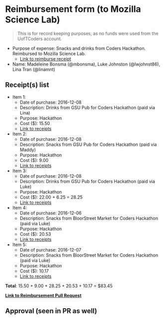 
# Reimbursement form (to Mozilla Science Lab)

> This is for record keeping purposes, as no funds were used from the UofTCoders account.

- Purpose of expense: Snacks and drinks from Coders Hackathon. Reimbursed to Mozilla Science Lab.
    - [Link to reimburse receipt](https://github.com/UofTCoders/council/blob/master/treasurer/receipts/2017-01-10-ReimbursementReceipt-MozillaScienceLab-UofTCoders.pdf)
- Name: Madeleine Bonsma (@mbonsma), Luke Johnston (@lwjohnst86), Lina Tran (@linamnt)

## Receipt(s) list

<!-- Replace the below example, following the format provided, and adding items as needed -->

<!-- Example -->
- Item 1:
    - Date of purchase: 2016-12-08
    - Description: Drinks from GSU Pub for Coders Hackathon (paid via Lina)
    - Purpose: Hackathon
    - Cost ($): 15.50
    - [Link to receipts](https://github.com/UofTCoders/council/blob/master/treasurer/receipts/2016-12-08-Drinks-GSUPub-Lina.pdf)
- Item 2:
    - Date of purchase: 2016-12-08
    - Description: Snacks from GSU Pub for Coders Hackathon (paid via Maddy)
    - Purpose: Hackathon
    - Cost ($): 9.00
    - [Link to receipts](https://github.com/UofTCoders/council/blob/master/treasurer/receipts/2016-12-08-Drinks-GSUPub-Maddy.pdf)
- Item 3:
    - Date of purchase: 2016-12-08
    - Description: Drinks from GSU Pub for Coders Hackathon (paid via Luke)
    - Purpose: Hackathon
    - Cost ($): 22.00 + 6.25 = 28.25
    - [Link to receipts](https://github.com/UofTCoders/council/blob/master/treasurer/receipts/2016-12-08-Drinks-GSUPub-Luke.pdf)
- Item 4:
    - Date of purchase: 2016-12-06
    - Description: Snacks from BloorStreet Market for Coders Hackathon (paid via Luke)
    - Purpose: Hackathon
    - Cost ($): 20.53
    - [Link to receipts](https://github.com/UofTCoders/council/blob/master/treasurer/receipts/2016-12-06-Snacks-BloorstreetMarket.pdf)
- Item 5:
    - Date of purchase: 2016-12-07
    - Description: Snacks from BloorStreet Market for Coders Hackathon (paid via Luke)
    - Purpose: Hackathon
    - Cost ($): 10.17
    - [Link to receipts](https://github.com/UofTCoders/council/blob/master/treasurer/receipts/2016-12-07-Snacks-BloorstreetMarket.pdf)


**Total**: 15.50 + 9.00 + 28.25 + 20.53 + 10.17 = $83.45
    
**[Link to Reimbursement Pull Request](https://github.com/UofTCoders/council/pull/##)**

## Approval (seen in PR as well)
